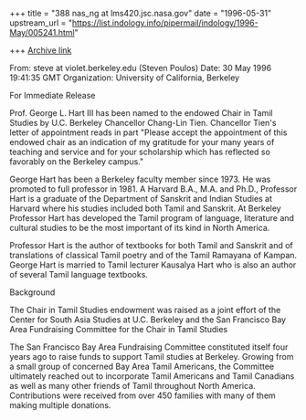 +++
title = "388 nas_ng at lms420.jsc.nasa.gov"
date = "1996-05-31"
upstream_url = "https://list.indology.info/pipermail/indology/1996-May/005241.html"

+++
[Archive link](https://list.indology.info/pipermail/indology/1996-May/005241.html)

From: steve at violet.berkeley.edu (Steven Poulos)
Date: 30 May 1996 19:41:35 GMT
Organization: University of California, Berkeley

For Immediate Release

Prof. George L. Hart III has been named to the endowed Chair in
Tamil Studies by U.C. Berkeley Chancellor Chang-Lin Tien.
Chancellor Tien's letter of appointment reads in part "Please
accept the appointment of this endowed chair as an indication of
my gratitude for your many years of teaching and service and for
your scholarship which has reflected so favorably on the
Berkeley campus."

George Hart has been a Berkeley faculty member since 1973.  He
was promoted to full professor in 1981.  A Harvard B.A., M.A.
and Ph.D., Professor Hart is a graduate of the Department of
Sanskrit and Indian Studies at Harvard where his studies
included both Tamil and Sanskrit.  At Berkeley Professor Hart
has developed the Tamil program of language, literature and
cultural studies to be the most important of its kind in North
America.

Professor Hart is the author of textbooks for both Tamil and
Sanskrit and of translations of classical Tamil poetry and of
the Tamil Ramayana of Kampan.  George Hart is married to Tamil
lecturer Kausalya Hart who is also an author of several Tamil
language textbooks.


Background

The Chair in Tamil Studies endowment was raised as a joint
effort of the Center for South Asia Studies at U.C. Berkeley and
the San Francisco Bay Area Fundraising Committee for the Chair
in Tamil Studies

The San Francisco Bay Area Fundraising Committee constituted
itself four years ago to raise funds to support Tamil studies at
Berkeley.  Growing from a small group of concerned Bay Area
Tamil Americans, the Committee ultimately reached out to
incorporate Tamil Americans and Tamil Canadians as well as many
other friends of Tamil throughout North America.  Contributions
were received from over 450 families with many of them making
multiple donations.










